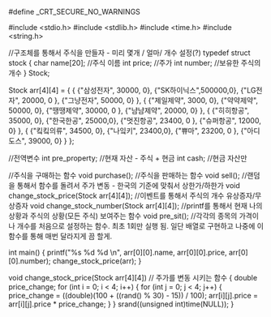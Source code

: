 #define _CRT_SECURE_NO_WARNINGS

#include <stdio.h>
#include <stdlib.h>
#include <time.h>
#include <string.h>

//구조체를 통해서 주식을 만들자 - 미리 몇개 / 얼마/ 개수 설정(?)
typedef struct stock {
	char name[20]; //주식 이름
	int price; //주가
	int number; //보유한 주식의 개수
} Stock;


Stock arr[4][4] =
{
		{
			{"삼성전자", 30000, 0},
			{"SK하이닉스",500000,0},
			{"LG전자", 20000, 0 },
			{"그냥전자", 50000, 0}
		},
		{
			{"제일제약", 3000, 0},
			{"약약제약", 50000, 0},
			{"땡땡제약", 30000, 0 },
			{"냠냠제약", 20000, 0}
		},
		{
			{"히히항공", 35000, 0},
			{"한국한공", 25000,0},
			{"멋진항공", 23400, 0 },
			{"슈퍼항공", 12000, 0}
		},
		{
			{"킼킼의류", 34500, 0},
			{"나잌키", 23400,0},
			{"쀼마", 23200, 0 },
			{"아디도스", 39000, 0}
		}
};

//전역변수
int pre_property; //현재 자산 - 주식 + 현금
int cash; //현금 자산만

//주식을 구매하는 함수
void purchase();
//주식을 판매하는 함수
void sell();
//랜덤을 통해서 함수를 돌려서 주가 변동 - 한국의 기준에 맞춰서 상한가/하한가
void change_stock_price(Stock arr[4][4]);
//이벤트를 통해서 주식의 개수 유상증자/무상증자
void change_stock_number(Stock arr[4][4]);
//printf를 통해서 현재 나의 상황과 주식의 상황(모든 주식) 보여주는 함수
void pre_sit();
//각각의 종목의 가격이나 개수를 처음으로 설정하는 함수. 최초 1회만 실행 됨. 일단 배열로 구현하고 나중에 이 함수를 통해 매번 달라지게 끔 할게.


int main()
{
	printf("%s %d %d \n", arr[0][0].name, arr[0][0].price, arr[0][0].number);
	change_stock_price(arr);
}

void change_stock_price(Stock arr[4][4]) // 주가를 변동 시키는 함수
{
	double price_change;
	for (int i = 0; i < 4; i++)
	{
		for (int j = 0; j < 4; j++)
		{
			price_change = ((double)(100 + ((rand() % 30) - 15)) / 100);
			arr[i][j].price = arr[i][j].price * price_change;
		}
	}
	srand((unsigned int)time(NULL));
}
